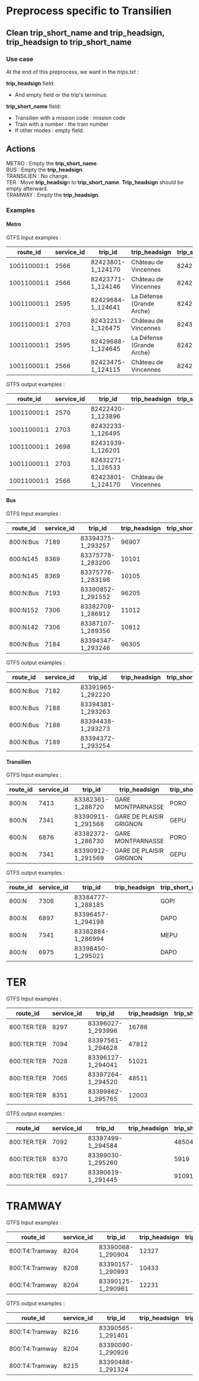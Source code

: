 # Preprocess specific to Transilien

## Clean **trip_short_name** and **trip_headsign**, **trip_headsign** to **trip_short_name**

### Use case
At the end of this preprocess, we want in the *trips.txt* :

**trip_headsign** field: 
   * And empty field or the trip's terminus.
   
**trip_short_name** field: 
   * Transilien with a mission code : mission code
   * Train with a number : the train number
   * If other modes : empty field.
    
## Actions

METRO : Empty the **trip_short_name**.  
BUS : Empty the **trip_headsign**.  
TRANSILIEN : No change.  
TER : Move **trip_headsig**n to **trip_short_name**. **Trip_headsign** should be empty afterward.  
TRAMWAY : Empty the **trip_headsign**.  
    
 ### Examples
 
 #### Metro 
 
 GTFS Input examples :  
 
  | route_id | service_id | trip_id | trip_headsign | trip_short_name | direction_id | block_id |
 |----------| ---------- | ------- | ------------- | --------------- | ------------ | ---------| 
| 100110001:1 |  2566 |        82423801-1_124170 |   Château de Vincennes     |   82423801  |   1 | |            
| 100110001:1 |  2566   |      82423771-1_124146 |  Château de Vincennes      |  82423771   |       1 | |            
| 100110001:1 |  2595     |    82429684-1_124641 |  La Défense (Grande Arche) |  82429684 |         0     | |        
| 100110001:1|   2703  |       82432213-1_126475 |  Château de Vincennes      |  82432213  |        1         | |    
| 100110001:1 |  2595    |     82429688-1_124645 |  La Défense (Grande Arche) |  82429688  |        0            | | 
| 100110001:1|   2566      |   82423475-1_124115 |   Château de Vincennes     |  82423475  |        1 | | 

GTFS output examples :  
 
 | route_id | service_id | trip_id | trip_headsign | trip_short_name | direction_id | block_id |
 |----------| ---------- | ------- | ------------- | --------------- | ------------ | ---------|
 | 100110001:1 | 2570 | 82422420-1_123896 | | | 1 | |
 | 100110001:1 | 2703 | 82432233-1_126495  | | | 1 | |
 | 100110001:1 | 2698 | 82431939-1_126201 | | | 1 | |
 | 100110001:1 | 2703 | 82432271-1_126533 | | | 1 | |
| 100110001:1 | 2566 | 82423801-1_124170 |Château de Vincennes | | 1 | |

#### Bus
 GTFS Input examples :  
 
 | route_id | service_id | trip_id | trip_headsign | trip_short_name | direction_id | block_id |
 |----------| ---------- | ------- | ------------- | --------------- | ------------ | ---------| 
| 800:N:Bus|   7189 |        83394375-1_293257|   96907 |   |                 0 |    |         
| 800:N145 |   8369 |        83375778-1_283200 |  10101 | |                                        0   | |              
| 800:N145|    8369 |        83375776-1_283198 |  10105 | |                                        0   | |          
| 800:N:Bus|   7193 |        83390852-1_291552|   96205 |  |                                       0   | |        
| 800:N152|    7306 |        83382709-1_286912|   11012 | |                                        0  | |           
| 800:N142 |   7306 |        83387107-1_289356|   10812|  |                                        0  | |           
| 800:N:Bus|   7184 |        83394347-1_293246|   96305 | |                                        0  | | 

GTFS output examples :  

 | route_id | service_id | trip_id | trip_headsign | trip_short_name | direction_id | block_id |
 |----------| ---------- | ------- | ------------- | --------------- | ------------ | ---------|
 | 800:N:Bus |  7182 |    83391965-1_292220   |  |     |                           0   | |          
| 800:N:Bus |  7188  |       83394381-1_293263     |   |   |                          1  | |           
| 800:N:Bus|   7188  |       83394438-1_293273    |   |   |                           0 | |            
| 800:N:Bus|   7189  |       83394372-1_293254    | |    |                            1| | 


#### Transilien
GTFS Input examples :  

 | route_id | service_id | trip_id | trip_headsign | trip_short_name | direction_id | block_id |
 |----------| ---------- | ------- | ------------- | --------------- | ------------ | ---------|
 |800:N|      7413|        83382361-1_286720|  GARE MONTPARNASSE |          PORO |            0 |  |         
800:N|      7341|        83390911-1_291568|  GARE DE PLAISIR GRIGNON |    GEPU |            0  |   |                    
800:N|      6876 |       83382372-1_286730|  GARE MONTPARNASSE  |         PORO |            0  |  |        
800:N|      7341|        83390912-1_291569|  GARE DE PLAISIR GRIGNON |    GEPU |            0||

GTFS output examples :  

 | route_id | service_id | trip_id | trip_headsign | trip_short_name | direction_id | block_id |
 |----------| ---------- | ------- | ------------- | --------------- | ------------ | ---------|
 |800:N|     7306|        83384777-1_288185|  |               GOPI|             0 ||           
|800:N|     6897|        83396457-1_294198||                 DAPO |            0 ||           
|800:N |    7341|        83382884-1_286994| |                MEPU |            0||            
|800:N |    6975|        83398450-1_295021|  |               DAPO|             0 ||  


# TER
GTFS Input examples :  

 | route_id | service_id | trip_id | trip_headsign | trip_short_name | direction_id | block_id |
 |----------| ---------- | ------- | ------------- | --------------- | ------------ | ---------|
 |800:TER:TER|  8297|        83396027-1_293996|  16788   ||                        0  ||          
|800:TER:TER|  7094 |       83397561-1_294628|  47812||                           0  ||          
|800:TER:TER|  7028 |       83396127-1_294041|  51021||                           0  ||          
|800:TER:TER|  7065|        83397264-1_294520|  48511||                           0 ||           
|800:TER:TER|  8351 |       83399862-1_295765|  12003 ||                          0  ||    

GTFS output examples :  

 | route_id | service_id | trip_id | trip_headsign | trip_short_name | direction_id | block_id |
 |----------| ---------- | ------- | ------------- | --------------- | ------------ | ---------|
 |800:TER:TER |     7092  |       83397499-1_294584 |   |               48504    |         0       | |      
 |800:TER:TER |     8370 |        83399030-1_295260  |  |               5919    |          0    | |         
 |800:TER:TER  |    6917 |        83390619-1_291445  |  |               91091   |          0 | |
 
 
 # TRAMWAY
 GTFS Input examples :  

 | route_id | service_id | trip_id | trip_headsign | trip_short_name | direction_id | block_id |
 |----------| ---------- | ------- | ------------- | --------------- | ------------ | ---------|
 |800:T4:Tramway|  8204|        83390068-1_290904|  12327 |  |                        0   ||         
|800:T4:Tramway|  8208|        83390157-1_290993|  10433|   |                        0    ||        
|800:T4:Tramway|  8204|        83390125-1_290961|  12231|  |                         0||

GTFS output examples :  

 | route_id | service_id | trip_id | trip_headsign | trip_short_name | direction_id | block_id |
 |----------| ---------- | ------- | ------------- | --------------- | ------------ | ---------|
 |800:T4:Tramway|  8216|        83390565-1_291401  |||                                1  ||          
|800:T4:Tramway|  8204      |  83390090-1_290926 |||                                 0       ||     
|800:T4:Tramway | 8215   |     83390488-1_291324 |||                                 1||
